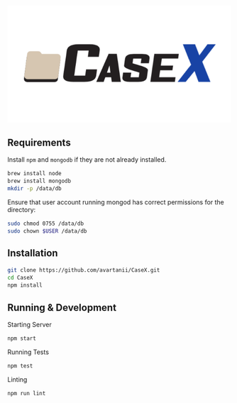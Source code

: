 <img src = "resources/logo.png" alt = "Logo" width = 770 /> 

## Requirements
Install `npm` and `mongodb` if they are not already installed.
```bash
brew install node
brew install mongodb
mkdir -p /data/db
```
Ensure that user account running mongod has correct permissions for the directory:

```bash
sudo chmod 0755 /data/db
sudo chown $USER /data/db
```

## Installation

```bash
git clone https://github.com/avartanii/CaseX.git
cd CaseX
npm install
```
## Running & Development

Starting Server
```bash
npm start
```
Running Tests
```bash
npm test
```

Linting
```bash
npm run lint
```
